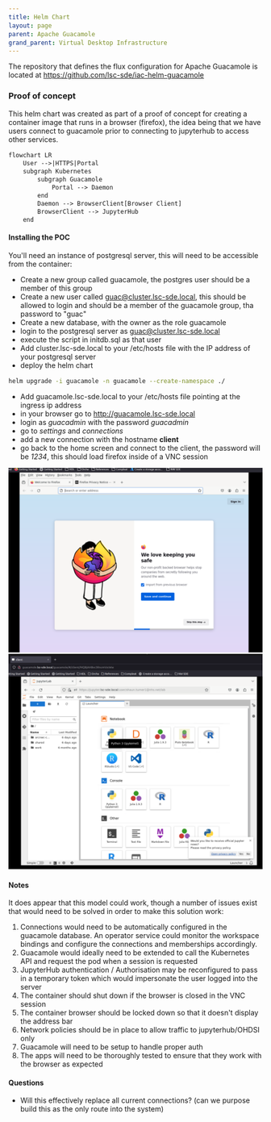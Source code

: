 ```yaml
---
title: Helm Chart
layout: page
parent: Apache Guacamole
grand_parent: Virtual Desktop Infrastructure
---
```


The repository that defines the flux configuration for Apache Guacamole is located at https://github.com/lsc-sde/iac-helm-guacamole


### Proof of concept
This helm chart was created as part of a proof of concept for creating a container image that runs in a browser (firefox), the idea being that we have users connect to guacamole prior to connecting to jupyterhub to access other services.

```mermaid
flowchart LR
    User -->|HTTPS|Portal
    subgraph Kubernetes
        subgraph Guacamole
            Portal --> Daemon
        end
        Daemon --> BrowserClient[Browser Client]
        BrowserClient --> JupyterHub
    end
```



#### Installing the POC
You'll need an instance of postgresql server, this will need to be accessible from the container:
* Create a new group called guacamole, the postgres user should be a member of this group
* Create a new user called guac@cluster.lsc-sde.local, this should be allowed to login and should be a member of the guacamole group, tha password to "guac"
* Create a new database, with the owner as the role guacamole
* login to the postgresql server as guac@cluster.lsc-sde.local
* execute the script in initdb.sql as that user
* Add cluster.lsc-sde.local to your /etc/hosts file with the IP address of your postgresql server
* deploy the helm chart

```bash
helm upgrade -i guacamole -n guacamole --create-namespace ./
```

* Add guacamole.lsc-sde.local to your /etc/hosts file pointing at the ingress ip address
* in your browser go to http://guacamole.lsc-sde.local
* login as *guacadmin* with the password *guacadmin*
* go to *settings* and *connections*
* add a new connection with the hostname **client**
* go back to the home screen and connect to the client, the password will be *1234*, this should load firefox inside of a VNC session

![Logged in to firefox browser via Guacamole](./image.png)
![Logged in to jupyterhub via firefox browser via Guacamole](./jupyter-via-guacamole.png)

#### Notes
It does appear that this model could work, though a number of issues exist that would need to be solved in order to make this solution work:
1. Connections would need to be automatically configured in the guacamole database. An operator service could monitor the workspace bindings and configure the connections and memberships accordingly.
1. Guacamole would ideally need to be extended to call the Kubernetes API and request the pod when a session is requested 
1. JupyterHub authentication / Authorisation may be reconfigured to pass in a temporary token which would impersonate the user logged into the server
1. The container should shut down if the browser is closed in the VNC session
1. The container browser should be locked down so that it doesn't display the address bar
1. Network policies should be in place to allow traffic to jupyterhub/OHDSI only
1. Guacamole will need to be setup to handle proper auth
1. The apps will need to be thoroughly tested to ensure that they work with the browser as expected

#### Questions
* Will this effectively replace all current connections? (can we purpose build this as the only route into the system)